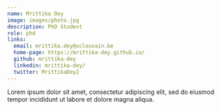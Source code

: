 ```yaml
---
name: Mrittika Dey
image: images/photo.jpg
description: PhD Student
role: phd
links:
  email: mrittika.dey@uclouvain.be
  home-page: https://mrittika-dey.github.io/
  github: mrittika-dey
  linkedin: mrittika-dey/
  twitter: MrittikaDey2
---
```


Lorem ipsum dolor sit amet, consectetur adipiscing elit, sed do eiusmod tempor incididunt ut labore et dolore magna aliqua.
